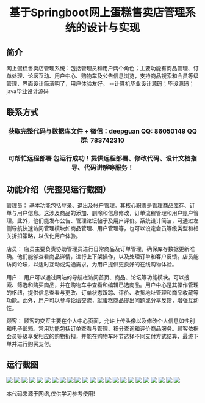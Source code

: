 <p><h1 align="center">基于Springboot网上蛋糕售卖店管理系统的设计与实现</h1></p>

## 简介
网上蛋糕售卖店管理系统：包括管理员和用户两个角色；主要功能有商品管理、订单处理、论坛互动、用户中心、购物车及公告信息浏览，支持商品搜索和会员等级管理，界面设计简洁明了，用户体验友好。    --计算机毕业设计源码；毕设源码；java毕业设计源码


## 联系方式
<p><h3 align="center">获取完整代码与数据库文件 + 微信：deepguan QQ: 86050149 QQ群: 783742310</h3></p>
<p><h3 align="center">可帮忙远程部署 包运行成功！提供远程部署、修改代码、设计文档指导、代码讲解等服务！</h3></p>

## 功能介绍（完整见运行截图）
管理员： 基本功能包括登录、退出及帐户管理。其核心职责是管理商品库存、订单与用户信息。这涉及商品的添加、删除和信息修改，订单流程管理和用户账户管理。此外，他们能发布公告、管理论坛帖子及用户评价。系统设计简洁，可通过左侧导航快速访问管理模块如商品管理、用户管理等，也可以设定会员等级类型和相关折扣策略，以优化用户体验。

店员： 店员主要负责协助管理员进行日常商品及订单管理，确保库存数据更新准确。他们能够查看商品详情，进行上下架操作，以及处理订单和客户反馈。店员能访问论坛，以适时互动或沟通需求，为用户提供更良好的在线购物体验。

用户： 用户可以通过网站的导航栏访问首页、商品、论坛等功能模块。可以搜索、筛选和购买商品，并在购物车中查看和编辑已选商品。用户中心是其操作管理的枢纽，提供信息查看与更改、订单状态跟踪、评价、收货地址管理和商品收藏等功能。此外，用户可以参与论坛交流，就蛋糕商品提出问题或分享反馈，增强互动性。

顾客： 顾客的交互主要在个人中心页面，允许上传头像以及修改个人信息如性别和电子邮箱。常用功能包括订单查看与管理、积分查询和评价商品服务。顾客依据会员等级享受相应的购物折扣，并能在购物车环节选择不同支付方式结算，最终下单并进行购买支付。


## 运行截图
![](img/001.jpg)
![](img/002.jpg)
![](img/003.jpg)
![](img/004.jpg)
![](img/005.jpg)
![](img/006.jpg)
![](img/007.jpg)
![](img/008.jpg)
![](img/009.jpg)
![](img/010.jpg)
![](img/011.jpg)
![](img/012.jpg)
![](img/013.jpg)
![](img/014.jpg)
![](img/015.jpg)
![](img/016.jpg)
![](img/017.jpg)
![](img/018.jpg)
![](img/019.jpg)
![](img/020.jpg)
![](img/021.jpg)
![](img/022.jpg)
![](img/023.jpg)

<p>本代码来源于网络,仅供学习参考使用!</p>
